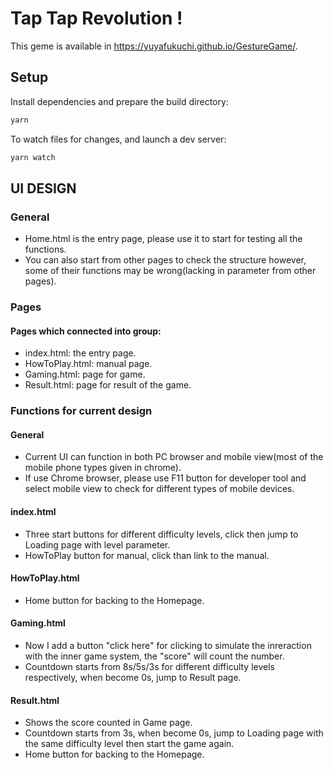 # Tap Tap Revolution !

This geme is available in <https://yuyafukuchi.github.io/GestureGame/>.

## Setup

Install dependencies and prepare the build directory:

```sh
yarn
```

To watch files for changes, and launch a dev server:

```sh
yarn watch
```

##  UI DESIGN

### General
- Home.html is the entry page, please use it to start for testing all the functions.
- You can also start from other pages to check the structure however, some of their functions may be wrong(lacking in parameter from other pages).

### Pages
#### Pages which connected into group:
- index.html: the entry page.
- HowToPlay.html: manual page.
- Gaming.html: page for game.
- Result.html: page for result of the game.

### Functions for current design
#### General
- Current UI can function in both PC browser and mobile view(most of the mobile phone types given in chrome).
- If use Chrome browser, please use F11 button for developer tool and select mobile view to check for different types of mobile devices.

#### index.html
- Three start buttons for different difficulty levels, click then jump to Loading page with level parameter.
- HowToPlay button for manual, click than link to the manual.

#### HowToPlay.html
- Home button for backing to the Homepage.

#### Gaming.html
- Now I add a button "click here" for clicking to simulate the inreraction with the inner game system, the "score" will count the number.
- Countdown starts from 8s/5s/3s for different difficulty levels respectively, when become 0s, jump to Result page.

#### Result.html
- Shows the score counted in Game page.
- Countdown starts from 3s, when become 0s, jump to Loading page with the same difficulty level then start the game again.
- Home button for backing to the Homepage.
